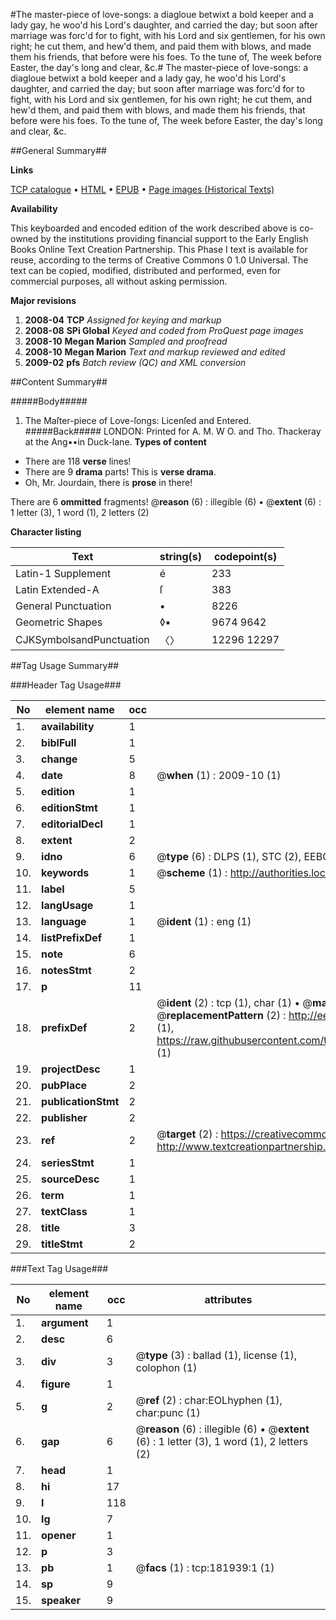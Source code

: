 #The master-piece of love-songs: a diagloue betwixt a bold keeper and a lady gay, he woo'd his Lord's daughter, and carried the day; but soon after marriage was forc'd for to fight, with his Lord and six gentlemen, for his own right; he cut them, and hew'd them, and paid them with blows, and made them his friends, that before were his foes. To the tune of, The week before Easter, the day's long and clear, &c.#
The master-piece of love-songs: a diagloue betwixt a bold keeper and a lady gay, he woo'd his Lord's daughter, and carried the day; but soon after marriage was forc'd for to fight, with his Lord and six gentlemen, for his own right; he cut them, and hew'd them, and paid them with blows, and made them his friends, that before were his foes. To the tune of, The week before Easter, the day's long and clear, &c.

##General Summary##

**Links**

[TCP catalogue](http://www.ota.ox.ac.uk/tcp/)  • 
[HTML](http://tei.it.ox.ac.uk/tcp/Texts-HTML/free/B04/B04316.html)  • 
[EPUB](http://tei.it.ox.ac.uk/tcp/Texts-EPUB/free/B04/B04316.epub) • 
[Page images (Historical Texts)](https://data.historicaltexts.jisc.ac.uk/view?pubId=eebo-99887230e&pageId=eebo-99887230e-181939-1)

**Availability**

This keyboarded and encoded edition of the
	       work described above is co-owned by the institutions
	       providing financial support to the Early English Books
	       Online Text Creation Partnership. This Phase I text is
	       available for reuse, according to the terms of Creative
	       Commons 0 1.0 Universal. The text can be copied,
	       modified, distributed and performed, even for
	       commercial purposes, all without asking permission.

**Major revisions**

1. __2008-04__ __TCP__ *Assigned for keying and markup*
1. __2008-08__ __SPi Global__ *Keyed and coded from ProQuest page images*
1. __2008-10__ __Megan Marion__ *Sampled and proofread*
1. __2008-10__ __Megan Marion__ *Text and markup reviewed and edited*
1. __2009-02__ __pfs__ *Batch review (QC) and XML conversion*

##Content Summary##

#####Body#####

1. The Maſter-piece of Love-ſongs:
Licenſed and Entered.
#####Back#####
LONDON: Printed for A. M. W O. and Tho. Thackeray at the Ang••in Duck-lane.
**Types of content**

  * There are 118 **verse** lines!
  * There are 9 **drama** parts! This is **verse drama**.
  * Oh, Mr. Jourdain, there is **prose** in there!

There are 6 **ommitted** fragments! 
 @__reason__ (6) : illegible (6)  •  @__extent__ (6) : 1 letter (3), 1 word (1), 2 letters (2)

**Character listing**


|Text|string(s)|codepoint(s)|
|---|---|---|
|Latin-1 Supplement|é|233|
|Latin Extended-A|ſ|383|
|General Punctuation|•|8226|
|Geometric Shapes|◊▪|9674 9642|
|CJKSymbolsandPunctuation|〈〉|12296 12297|

##Tag Usage Summary##

###Header Tag Usage###

|No|element name|occ|attributes|
|---|---|---|---|
|1.|__availability__|1||
|2.|__biblFull__|1||
|3.|__change__|5||
|4.|__date__|8| @__when__ (1) : 2009-10 (1)|
|5.|__edition__|1||
|6.|__editionStmt__|1||
|7.|__editorialDecl__|1||
|8.|__extent__|2||
|9.|__idno__|6| @__type__ (6) : DLPS (1), STC (2), EEBO-CITATION (1), PROQUEST (1), VID (1)|
|10.|__keywords__|1| @__scheme__ (1) : http://authorities.loc.gov/ (1)|
|11.|__label__|5||
|12.|__langUsage__|1||
|13.|__language__|1| @__ident__ (1) : eng (1)|
|14.|__listPrefixDef__|1||
|15.|__note__|6||
|16.|__notesStmt__|2||
|17.|__p__|11||
|18.|__prefixDef__|2| @__ident__ (2) : tcp (1), char (1)  •  @__matchPattern__ (2) : ([0-9\-]+):([0-9IVX]+) (1), (.+) (1)  •  @__replacementPattern__ (2) : http://eebo.chadwyck.com/downloadtiff?vid=$1&page=$2 (1), https://raw.githubusercontent.com/textcreationpartnership/Texts/master/tcpchars.xml#$1 (1)|
|19.|__projectDesc__|1||
|20.|__pubPlace__|2||
|21.|__publicationStmt__|2||
|22.|__publisher__|2||
|23.|__ref__|2| @__target__ (2) : https://creativecommons.org/publicdomain/zero/1.0/ (1), http://www.textcreationpartnership.org/docs/. (1)|
|24.|__seriesStmt__|1||
|25.|__sourceDesc__|1||
|26.|__term__|1||
|27.|__textClass__|1||
|28.|__title__|3||
|29.|__titleStmt__|2||


###Text Tag Usage###

|No|element name|occ|attributes|
|---|---|---|---|
|1.|__argument__|1||
|2.|__desc__|6||
|3.|__div__|3| @__type__ (3) : ballad (1), license (1), colophon (1)|
|4.|__figure__|1||
|5.|__g__|2| @__ref__ (2) : char:EOLhyphen (1), char:punc (1)|
|6.|__gap__|6| @__reason__ (6) : illegible (6)  •  @__extent__ (6) : 1 letter (3), 1 word (1), 2 letters (2)|
|7.|__head__|1||
|8.|__hi__|17||
|9.|__l__|118||
|10.|__lg__|7||
|11.|__opener__|1||
|12.|__p__|3||
|13.|__pb__|1| @__facs__ (1) : tcp:181939:1 (1)|
|14.|__sp__|9||
|15.|__speaker__|9||

